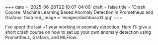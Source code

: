 +++
date = '2025-06-28T22:10:07-04:00'
draft = false
title = 'Crash Course: Machine Learning Based Anomaly Detection in Prometheus and Grafana'
featured_image = 'images/dashboard3.jpg'
+++

I've spent the last ~1 year working in anomaly detection. Here I'll give a short crash course on how to set up your own anomaly detection using Prometheus, Grafana, and MLFlow.

<!--more-->


